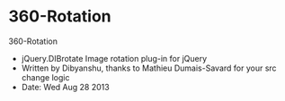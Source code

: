 360-Rotation
============

360-Rotation

* jQuery.DIBrotate Image rotation plug-in for jQuery
* Written by Dibyanshu, thanks to Mathieu Dumais-Savard for your src change logic   
* Date: Wed Aug 28 2013